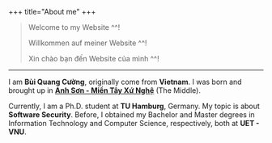 +++
title="About me"
+++

> Welcome to my Website ^^!
> 
> Willkommen auf meiner Website ^^!
> 
> Xin chào bạn đến Website của mình ^^!

---

I am **Bùi Quang Cường**, originally come from **Vietnam**. I was born and brought up in **[Anh Sơn - ](https://www.youtube.com/watch?v=aEQ8Bn6TUdQ)[Miền Tây Xứ Nghệ](https://www.youtube.com/watch?v=gnRnloNXuHQ)** (The Middle).

Currently, I am a Ph.D. student at **TU Hamburg**, Germany. My topic is about **Software Security**. Before, I obtained my Bachelor and Master degrees in Information Technology and Computer Science, respectively, both at **UET - VNU**.
